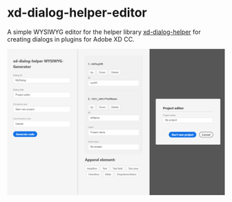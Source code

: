 # xd-dialog-helper-editor

A simple WYSIWYG editor for the helper library [xd-dialog-helper](https://github.com/pklaschka/xd-dialog-helper) for creating dialogs in plugins for Adobe XD CC.

![screenshot](demo.png)
